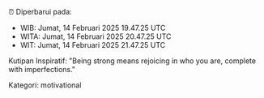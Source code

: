 ⏰ Diperbarui pada:
- WIB: Jumat, 14 Februari 2025 19.47.25 UTC
- WITA: Jumat, 14 Februari 2025 20.47.25 UTC
- WIT: Jumat, 14 Februari 2025 21.47.25 UTC

Kutipan Inspiratif:
"Being strong means rejoicing in who you are, complete with imperfections."


Kategori: motivational

